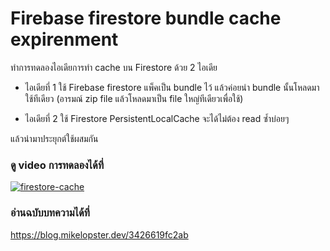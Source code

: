 # Firebase firestore bundle cache expirenment

ทำการทดลองไอเดียการทำ cache บน Firestore ด้วย 2 ไอเดีย
- ไอเดียที่ 1 ใช้ Firebase firestore แพ็คเป็น bundle ไว้ แล้วค่อยนำ bundle นั้นโหลดมาใช้ทีเดียว (อารมณ์ zip file แล้วโหลดมาเป็น file ใหญ่ทีเดียวเพื่อใช้)

- ไอเดียที่ 2 ใช้ Firestore PersistentLocalCache จะได้ไม่ต้อง read ซ้ำบ่อยๆ

แล้วนำมาประยุกต์ใช้ผสมกัน

### ดู video การทดลองได้ที่
[![firestore-cache](https://img.youtube.com/vi/OU4l8RmEaPI/0.jpg)](https://youtu.be/OU4l8RmEaPI)

### อ่านฉบับบทความได้ที่
https://blog.mikelopster.dev/3426619fc2ab

